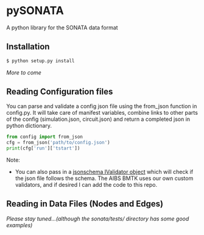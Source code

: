 # pySONATA

A python library for the SONATA data format

## Installation

```bash
$ python setup.py install

```
*More to come*


## Reading Configuration files
You can parse and validate a config json file using the from_json function in config.py. It will take care of manifest variables, combine links to other parts of the config (simulation.json, circuit.json) and return a completed json in python dictionary.
```python
from config import from_json
cfg = from_json('path/to/config.json')
print(cfg['run']['tstart'])

```
Note:
* You can also pass in a [jsonschema IValidator object](http://python-jsonschema.readthedocs.io/en/latest/validate/#jsonschema.IValidator) which will check if the json file follows the schema. The AIBS BMTK uses our own custom validators, and if desired I can add the code to this repo.


## Reading in Data Files (Nodes and Edges)

*Please stay tuned...(although the sonata/tests/ directory has some good examples)*

